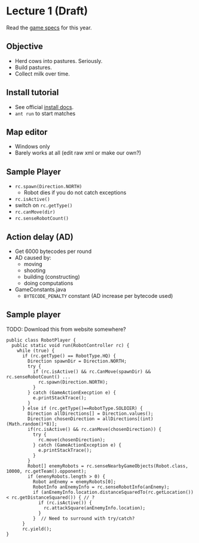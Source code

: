 Lecture 1 (Draft)
=================

Read the [game specs][] for this year.

Objective
---------
- Herd cows into pastures. Seriously.
- Build pastures.
- Collect milk over time.

Install tutorial
----------------
- See official [install docs][].
- `ant run` to start matches

Map editor
----------
- Windows only
- Barely works at all (edit raw xml or make our own?)

Sample Player
-------------
- `rc.spawn(Direction.NORTH)`
  - Robot dies if you do not catch exceptions
- `rc.isActive()`
- switch on `rc.getType()`
- `rc.canMove(dir)`
- `rc.senseRobotCount()`

Action delay (AD)
-----------------
- Get 6000 bytecodes per round
- AD caused by:
  - moving
  - shooting
  - building (constructing)
  - doing computations
- GameConstants.java
  - `BYTECODE_PENALTY` constant (AD increase per bytecode used)

Sample player
-------------
TODO: Download this from website somewhere?
```
public class RobotPlayer {
  public static void run(RobotController rc) {
    while (true) {
      if (rc.getType() == RobotType.HQ) {
        Direction spawnDir = Direction.NORTH;
        try {
          if (rc.isActive() && rc.CanMove(spawnDir) && rc.senseRobotCount() ...
            rc.spawn(Direction.NORTH);
          }
        } catch (GameActionExecption e) {
          e.printStackTrace();
        }
      } else if (rc.getType()==RobotType.SOLDIER) {
        Direction allDirections[] = Direction.values();
        Direction chosenDirection = allDirections[(int)(Math.random()*8)];
        if(rc.isActive() && rc.canMove(chosenDirection)) {
          try {
            rc.move(chosenDirection);
          } catch (GameActionException e) {
            e.printStackTrace();
          }
        }
        Robot[] enemyRobots = rc.senseNearbyGameObjects(Robot.class, 10000, rc.getTeam().opponent);
        if (enenyRobots.length > 0) {
          Robot anEnemy = enemyRobots[0];
          RobotInfo anEnemyInfo = rc.senseRobotInfo(anEnemy);
          if (anEnemyInfo.location.distanceSquaredTo(rc.getLocation()) < rc.getDistanceSquared()) { // ?
            if (rc.isActive()) {
              rc.attackSquare(anEnemyInfo.location);
            }
          }  // Need to surround with try/catch?
      }  
      rc.yield();
}
```

[game specs]: https://github.com/battlecode/battlecode-server/blob/2014-1.0.0/specs.md
[install docs]: http://s3.amazonaws.com/battlecode-releases-2014/docs/software.html
